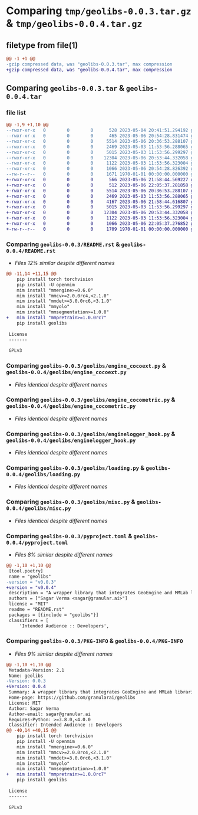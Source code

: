 # Comparing `tmp/geolibs-0.0.3.tar.gz` & `tmp/geolibs-0.0.4.tar.gz`

## filetype from file(1)

```diff
@@ -1 +1 @@
-gzip compressed data, was "geolibs-0.0.3.tar", max compression
+gzip compressed data, was "geolibs-0.0.4.tar", max compression
```

## Comparing `geolibs-0.0.3.tar` & `geolibs-0.0.4.tar`

### file list

```diff
@@ -1,9 +1,10 @@
--rwxr-xr-x   0        0        0      528 2023-05-04 20:41:51.294192 geolibs-0.0.3/README.rst
--rwxr-xr-x   0        0        0      465 2023-05-06 20:54:28.831474 geolibs-0.0.3/geolibs/__init__.py
--rwxr-xr-x   0        0        0     5514 2023-05-06 20:36:53.288107 geolibs-0.0.3/geolibs/engine_cocoext.py
--rwxr-xr-x   0        0        0     2469 2023-05-03 11:53:56.288065 geolibs-0.0.3/geolibs/engine_cocometric.py
--rwxr-xr-x   0        0        0     5015 2023-05-03 11:53:56.299297 geolibs-0.0.3/geolibs/enginelogger_hook.py
--rwxr-xr-x   0        0        0    12304 2023-05-06 20:53:44.332058 geolibs-0.0.3/geolibs/loading.py
--rwxr-xr-x   0        0        0     1122 2023-05-03 11:53:56.323004 geolibs-0.0.3/geolibs/misc.py
--rwxr-xr-x   0        0        0     1066 2023-05-06 20:54:28.826392 geolibs-0.0.3/pyproject.toml
--rw-r--r--   0        0        0     1671 1970-01-01 00:00:00.000000 geolibs-0.0.3/PKG-INFO
+-rwxr-xr-x   0        0        0      566 2023-05-06 21:58:44.569227 geolibs-0.0.4/README.rst
+-rwxr-xr-x   0        0        0      512 2023-05-06 22:05:37.281858 geolibs-0.0.4/geolibs/__init__.py
+-rwxr-xr-x   0        0        0     5514 2023-05-06 20:36:53.288107 geolibs-0.0.4/geolibs/engine_cocoext.py
+-rwxr-xr-x   0        0        0     2469 2023-05-03 11:53:56.288065 geolibs-0.0.4/geolibs/engine_cocometric.py
+-rwxr-xr-x   0        0        0     4167 2023-05-06 21:58:44.616807 geolibs-0.0.4/geolibs/engine_csv.py
+-rwxr-xr-x   0        0        0     5015 2023-05-03 11:53:56.299297 geolibs-0.0.4/geolibs/enginelogger_hook.py
+-rwxr-xr-x   0        0        0    12304 2023-05-06 20:53:44.332058 geolibs-0.0.4/geolibs/loading.py
+-rwxr-xr-x   0        0        0     1122 2023-05-03 11:53:56.323004 geolibs-0.0.4/geolibs/misc.py
+-rwxr-xr-x   0        0        0     1066 2023-05-06 22:05:37.276852 geolibs-0.0.4/pyproject.toml
+-rw-r--r--   0        0        0     1709 1970-01-01 00:00:00.000000 geolibs-0.0.4/PKG-INFO
```

### Comparing `geolibs-0.0.3/README.rst` & `geolibs-0.0.4/README.rst`

 * *Files 12% similar despite different names*

```diff
@@ -11,14 +11,15 @@
    pip install torch torchvision
    pip install -U openmim
    mim install "mmengine>=0.6.0"
    mim install "mmcv>=2.0.0rc4,<2.1.0"
    mim install "mmdet>=3.0.0rc6,<3.1.0"
    mim install "mmyolo"
    mim install "mmsegmentation>=1.0.0"
+   mim install "mmpretrain>=1.0.0rc7"
    pip install geolibs
 
 License
 -------
 
 GPLv3
```

### Comparing `geolibs-0.0.3/geolibs/engine_cocoext.py` & `geolibs-0.0.4/geolibs/engine_cocoext.py`

 * *Files identical despite different names*

### Comparing `geolibs-0.0.3/geolibs/engine_cocometric.py` & `geolibs-0.0.4/geolibs/engine_cocometric.py`

 * *Files identical despite different names*

### Comparing `geolibs-0.0.3/geolibs/enginelogger_hook.py` & `geolibs-0.0.4/geolibs/enginelogger_hook.py`

 * *Files identical despite different names*

### Comparing `geolibs-0.0.3/geolibs/loading.py` & `geolibs-0.0.4/geolibs/loading.py`

 * *Files identical despite different names*

### Comparing `geolibs-0.0.3/geolibs/misc.py` & `geolibs-0.0.4/geolibs/misc.py`

 * *Files identical despite different names*

### Comparing `geolibs-0.0.3/pyproject.toml` & `geolibs-0.0.4/pyproject.toml`

 * *Files 8% similar despite different names*

```diff
@@ -1,10 +1,10 @@
 [tool.poetry]
 name = "geolibs"
-version = "v0.0.3"
+version = "v0.0.4"
 description = "A wrapper library that integrates GeoEngine and MMLab libraries for GeoSpatial ML development."
 authors = ["Sagar Verma <sagar@granular.ai>"]
 license = "MIT"
 readme = "README.rst"
 packages = [{include = "geolibs"}]
 classifiers = [
     'Intended Audience :: Developers',
```

### Comparing `geolibs-0.0.3/PKG-INFO` & `geolibs-0.0.4/PKG-INFO`

 * *Files 9% similar despite different names*

```diff
@@ -1,10 +1,10 @@
 Metadata-Version: 2.1
 Name: geolibs
-Version: 0.0.3
+Version: 0.0.4
 Summary: A wrapper library that integrates GeoEngine and MMLab libraries for GeoSpatial ML development.
 Home-page: https://github.com/granularai/geolibs
 License: MIT
 Author: Sagar Verma
 Author-email: sagar@granular.ai
 Requires-Python: >=3.8.0,<4.0.0
 Classifier: Intended Audience :: Developers
@@ -40,14 +40,15 @@
    pip install torch torchvision
    pip install -U openmim
    mim install "mmengine>=0.6.0"
    mim install "mmcv>=2.0.0rc4,<2.1.0"
    mim install "mmdet>=3.0.0rc6,<3.1.0"
    mim install "mmyolo"
    mim install "mmsegmentation>=1.0.0"
+   mim install "mmpretrain>=1.0.0rc7"
    pip install geolibs
 
 License
 -------
 
 GPLv3
```


